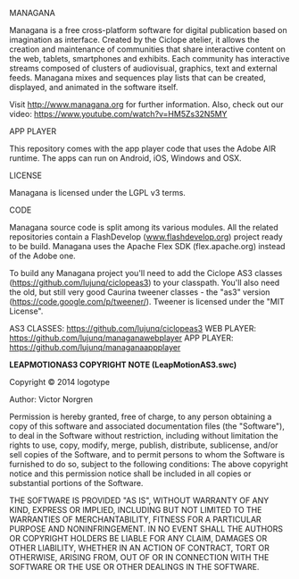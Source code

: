 ﻿MANAGANA

Managana is a free cross-platform software for digital publication based on imagination as interface. Created by the Ciclope atelier, it allows the creation and maintenance of communities that share interactive content on the web, tablets, smartphones and exhibits. Each community has interactive streams composed of clusters of audiovisual, graphics, text and external feeds. Managana mixes and sequences play lists that can be created, displayed, and animated in the software itself.

Visit http://www.managana.org for further information. Also, check out our video: https://www.youtube.com/watch?v=HM5Zs32N5MY

APP PLAYER

This repository comes with the app player code that uses the Adobe AIR runtime. The apps can run on Android, iOS, Windows and OSX.


LICENSE

Managana is licensed under the LGPL v3 terms.


CODE

Managana source code is split among its various modules. All the related repositories contain a FlashDevelop (www.flashdevelop.org) project ready to be build. Managana uses the Apache Flex SDK (flex.apache.org) instead of the Adobe one.

To build any Managana project you'll need to add the Ciclope AS3 classes (https://github.com/lujunq/ciclopeas3) to your classpath. You'll also need the old, but still very good Caurina tweener classes - the "as3" version (https://code.google.com/p/tweener/). Tweener is licensed under the "MIT License".

AS3 CLASSES: https://github.com/lujunq/ciclopeas3
WEB PLAYER: https://github.com/lujunq/managanawebplayer
APP PLAYER: https://github.com/lujunq/managanaappplayer


<b>LEAPMOTIONAS3 COPYRIGHT NOTE (LeapMotionAS3.swc)</b>

Copyright © 2014 logotype

Author: Victor Norgren

Permission is hereby granted, free of charge, to any person obtaining a copy of this software and associated documentation files (the "Software"), to deal in the Software without restriction, including without limitation the rights to use, copy, modify, merge, publish, distribute, sublicense, and/or sell copies of the Software, and to permit persons to whom the Software is furnished to do so, subject to the following conditions: The above copyright notice and this permission notice shall be included in all copies or substantial portions of the Software.

THE SOFTWARE IS PROVIDED "AS IS", WITHOUT WARRANTY OF ANY KIND, EXPRESS OR IMPLIED, INCLUDING BUT NOT LIMITED TO THE WARRANTIES OF MERCHANTABILITY, FITNESS FOR A PARTICULAR PURPOSE AND NONINFRINGEMENT. IN NO EVENT SHALL THE AUTHORS OR COPYRIGHT HOLDERS BE LIABLE FOR ANY CLAIM, DAMAGES OR OTHER LIABILITY, WHETHER IN AN ACTION OF CONTRACT, TORT OR OTHERWISE, ARISING FROM, OUT OF OR IN CONNECTION WITH THE SOFTWARE OR THE USE OR OTHER DEALINGS IN THE SOFTWARE.